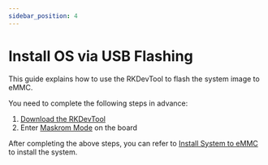```yaml
---
sidebar_position: 4
---
```


# Install OS via USB Flashing

This guide explains how to use the RKDevTool to flash the system image to eMMC.

You need to complete the following steps in advance:

1. [Download the RKDevTool](../rkdevtool_use.md)
2. Enter [Maskrom Mode](../rkdevtool_use.md) on the board

After completing the above steps, you can refer to [Install System to eMMC](./rkdevtool_emmc.md) to install the system.

<DocCardList />
